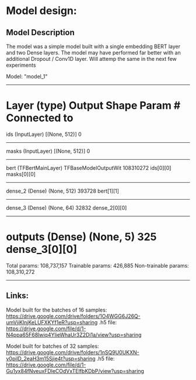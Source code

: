# Model design:

## Model Description
The model was a simple model built with a single embedding BERT layer and two Dense layers. The model may have performed far better with an additional Dropout / Conv1D layer. Will attemp the same in the next few experiments

Model: "model_1"
__________________________________________________________________________________________________
Layer (type)                    Output Shape         Param #     Connected to                     
==================================================================================================
ids (InputLayer)                [(None, 512)]        0                                            
__________________________________________________________________________________________________
masks (InputLayer)              [(None, 512)]        0                                            
__________________________________________________________________________________________________
bert (TFBertMainLayer)          TFBaseModelOutputWit 108310272   ids[0][0]                        
                                                                 masks[0][0]                      
__________________________________________________________________________________________________
dense_2 (Dense)                 (None, 512)          393728      bert[1][1]                       
__________________________________________________________________________________________________
dense_3 (Dense)                 (None, 64)           32832       dense_2[0][0]                    
__________________________________________________________________________________________________
outputs (Dense)                 (None, 5)            325         dense_3[0][0]                    
==================================================================================================
Total params: 108,737,157
Trainable params: 426,885
Non-trainable params: 108,310,272
__________________________________________________________________________________________________

## Links:
Model built for the batches of 16 samples:
https://drive.google.com/drive/folders/1O4WGG6J26Q-umVjiKlnjKeLUFXKYf1eR?usp=sharing
.h5 file: https://drive.google.com/file/d/1-N4ppa65F68lwiq4YlieWhaUr3Z2Dj1a/view?usp=sharing

Model built for batches of 32 samples:
https://drive.google.com/drive/folders/1nSQ9U0UKXN-v0pilD_2eaH3m15Sjie4t?usp=sharing
.h5 file: https://drive.google.com/file/d/1-Gu1yx84fNveuxFDleCOdVxTElfbKDbP/view?usp=sharing
